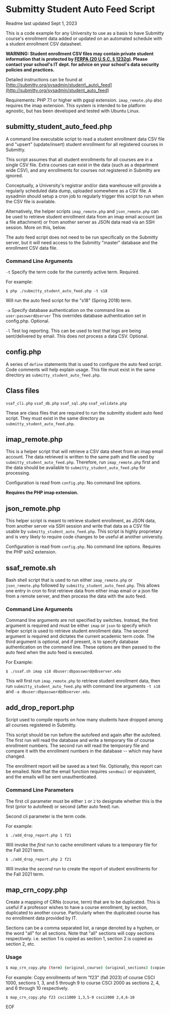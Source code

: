 # Submitty Student Auto Feed Script
Readme last updated Sept 1, 2023

This is a code example for any University to use as a basis to have Submitty course's enrollment data added or updated on an automated schedule with a student enrollment CSV datasheet.

__WARNING: Student enrollment CSV files may contain private student
information that is protected by [FERPA (20 U.S.C. § 1232g)](https://www2.ed.gov/policy/gen/guid/fpco/ferpa/index.html).
Please contact your school's IT dept. for advice on your school's data security
policies and practices.__

Detailed instructions can be found at [http://submitty.org/sysadmin/student\_auto\_feed](http://submitty.org/sysadmin/student_auto_feed)

Requirements: PHP 7.1 or higher with pgsql extension.  `imap_remote.php` also
requires the imap extension.  This system is intended to be platform agnostic,
but has been developed and tested with Ubuntu Linux.

## submitty\_student\_auto\_feed.php
A command line executable script to read a student enrollment data CSV file and
"upsert" (update/insert) student enrollment for all registered courses in Submitty.

This script assumes that all student enrollments for all courses are in a single
CSV file.  Extra courses can exist in the data (such as a department wide CSV),
and any enrollments for courses not registered in Submitty are ignored.

Conceptually, a University's registrar and/or data warehouse will provide a
regularly scheduled data dump, uploaded somewhere as a CSV file.  A sysadmin
should setup a cron job to regularly trigger this script to run when the CSV
file is available.

Alternatively, the helper scripts `imap_remote.php` and `json_remote.php` can be
used to retrieve student enrollment data from an imap email account (as a file
attachment) or from another server as JSON data read via an SSH session.  More
on this, below.

The auto feed script does not need to be run specifically on the Submitty
server, but it will need access to the Submitty "master" database and the
enrollment CSV data file.

### Command Line Arguments

`-t` Specify the term code for the currently active term.  Required.

For example:

`$ php ./submitty_student_auto_feed.php -t s18`

Will run the auto feed script for the "s18" (Spring 2018) term.

`-a` Specify database authentication on the command line as `user:password@server`
This overrides database authentication set in config.php.  Optional.

`-l` Test log reporting.  This can be used to test that logs are being
sent/delivered by email.  This does not process a data CSV.  Optional.

## config.php
A series of `define` statements that is used to configure the auto feed script.
Code comments will help explain usage.  This file must exist in the same directory
as `submitty_student_auto_feed.php`.

## Class files
`ssaf_cli.php`
`ssaf_db.php`
`ssaf_sql.php`
`ssaf_validate.php`

These are class files that are required to run the submitty student auto feed
script.  They must exist in the same directory as `submitty_student_auto_feed.php`.

## imap\_remote.php

This is a helper script that will retrieve a CSV data sheet from an imap email
account.  The data retrieved is written to the same path and file used by
`submitty_student_auto_feed.php`.  Therefore, run `imap_remote.php` first
and the data should be available to `submitty_student_auto_feed.php` for
processing.

Configuration is read from `config.php`.  No command line options.

__Requires the PHP imap extension.__

## json\_remote.php

This helper script is meant to retrieve student enrollment, as JSON data, from
another server via SSH session and write that data as a CSV file usable by
`submitty_student_auto_feed.php`.  This script is highly proprietary and is
very likely to require code changes to be useful at another university.

Configuration is read from `config.php`.  No command line options.  Requires the
PHP ssh2 extension.

## ssaf\_remote.sh

Bash shell script that is used to run either `imap_remote.php` or `json_remote.php`
followed by `submitty_student_auto_feed.php`.  This allows one entry in cron
to first retrieve data from either imap email or a json file from a remote server,
and then process the data with the auto feed.

### Command Line Arguments

Command line arguments are not specified by switches.  Instead, the first
argument is required and must be either `imap` or `json` to specify which helper
script is used to retrieve student enrollment data.  The second argument is
required and dictates the current academic term code.  The third argument is
optional, and if present, is to specify database authentication on the command
line.  These options are then passed to the auto feed when the auto feed is
executed.

For Example:

`$ ./ssaf.sh imap s18 dbuser:dbpassword@dbserver.edu`

This will first run `imap_remote.php` to retrieve student enrollment data, then
run `submitty_student_auto_feed.php` with command line arguments `-t s18`
and `-a dbuser:dbpassword@dbserver.edu`.

## add_drop_report.php

Script used to compile reports on how many students have dropped among all
courses registered in Submitty.

This script should be run before the autofeed and again after the autofeed.
The first run will read the database and write a temporary file of course
enrollment numbers.  The second run will read the temporary file and compare
it with the enrollment numbers in the database -- which may have changed.

The enrollment report will be saved as a text file.  Optionally, this report
can be emailed.  Note that the email function requires `sendmail` or equivalent,
and the emails will be sent unauthenticated.

### Command Line Parameters

The first cli parameter must be either `1` or `2` to designate whether this is
the first (prior to autofeed) or second (after auto feed) run.

Second cli parameter is the term code.

For example:
```
$ ./add_drop_report.php 1 f21
```
Will invoke the _first_ run to cache enrollment values to a temporary file for
the Fall 2021 term.
```
$ ./add_drop_report.php 2 f21
```
Will invoke the _second_ run to create the report of student enrollments for the
Fall 2021 term.

## map_crn_copy.php

Create a mapping of CRNs (course, term) that are to be duplicated.  This is
useful if a professor wishes to have a course enrollment, by section,
duplicated to another course.  Particularly when the duplicated course has
no enrollment data provided by IT.

Sections can be a comma separated list, a range denoted by a hyphen, or the
word "all" for all sections.  Note that "all" sections will copy sections
respectively.  i.e. section 1 is copied as section 1, section 2 is copied as
section 2, etc.

### Usage
```bash
$ map_crn_copy.php (term) (original_course) (original_sections) (copied_course) (copied_sections)
```
For example:
Copy enrollments of term "f23" (fall 2023) of course CSCI 1000,
sections 1, 3, and 5 through 9 to course CSCI 2000 as sections 2, 4, and 6 through 10
respectively.
```bash
$ map_crn_copy.php f23 csci1000 1,3,5-9 csci2000 2,4,6-10
```

EOF
